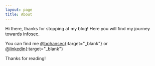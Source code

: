 ```yaml
---
layout: page
title: About
---
```


Hi there, thanks for stopping at my blog! Here you will find my journey towards infosec. 

You can find me [@bohansec](https://twitter.com/bohansec){:target="_blank"} or [@linkedin](https://www.linkedin.com/in/bohan-zhang-078751137/){:target="_blank"}


Thanks for reading!
